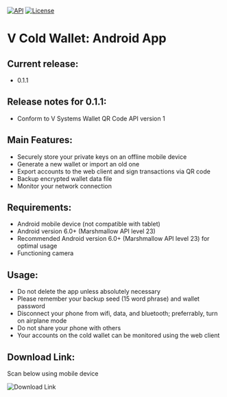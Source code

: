 [![API](https://img.shields.io/badge/API-24%2B-blue.svg?style=flat)](https://android-arsenal.com/api?level=24)
[![License](http://img.shields.io/badge/License-Apache%202.0-brightgreen.svg?style=flat)](https://opensource.org/licenses/Apache-2.0)
# V Cold Wallet: Android App
## Current release:
- 0.1.1

## Release notes for 0.1.1:
- Conform to V Systems Wallet QR Code API version 1

## Main Features:
- Securely store your private keys on an offline mobile device 
- Generate a new wallet or import an old one 
- Export accounts to the web client and sign transactions via QR code
- Backup encrypted wallet data file 
- Monitor your network connection 

## Requirements:
- Android mobile device (not compatible with tablet)
- Android version 6.0+ (Marshmallow API level 23)
- Recommended Android version 6.0+ (Marshmallow API level 23) for optimal usage
- Functioning camera

## Usage: 
- Do not delete the app unless absolutely necessary
- Please remember your backup seed (15 word phrase) and wallet password
- Disconnect your phone from wifi, data, and bluetooth; preferrably, turn on airplane mode
- Do not share your phone with others
- Your accounts on the cold wallet can be monitored using the web client 

## Download Link:	
Scan below using mobile device	

 ![Download Link](https://github.com/virtualeconomy/v-cold-android/raw/master/v-cold-android-0.1.1.png)
